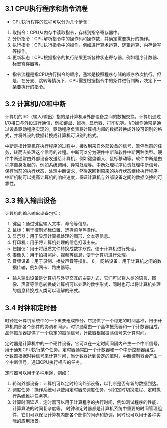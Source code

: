 ## 3.1 CPU执行程序和指令流程
* CPU执行程序的过程可以分为几个步骤：

1. 取指令：CPU从内存中读取指令，存储到指令寄存器中。
2. 分析指令：CPU解析指令中的操作码和操作数，并确定需要执行的操作。
3. 执行指令：CPU执行指令中的操作，例如进行算术运算、逻辑运算、内存读写等操作。
4. 更新状态：CPU根据指令的执行结果更新各种状态寄存器，例如程序计数器、标志寄存器等。
* 指令流程是指CPU执行指令的顺序，通常是按照程序存储的顺序依次执行。但是，在分支、跳转等情况下，CPU需要根据指令中的条件进行判断，决定下一条要执行的指令。

## 3.2 计算机I/O和中断
计算机的I/O（输入/输出）指的是计算机与外部设备之间的数据交换。计算机通过I/O接口与外设进行通信，例如键盘、鼠标、显示器、打印机等。I/O操作通常是通过设备驱动程序实现的，驱动程序负责将计算机内部的数据转换成外设可识别的格式，并将外设的数据转换成计算机可识别的格式。

中断是指计算机在执行程序的过程中，接收到来自外部设备的信号，暂停当前的任务，转而去处理这个信号的过程。中断可以分为硬件中断和软件中断两种类型。硬件中断通常由外部设备发送给计算机，例如键盘输入、鼠标移动等。软件中断是由程序自身发起的，例如系统调用、异常处理等。中断处理程序负责处理中断信号，保存当前的执行状态，处理中断请求，然后返回到原来的执行状态继续执行程序。中断机制可以提高计算机的响应速度，保证计算机与外部设备之间的数据交换的可靠性。

## 3.3 输入输出设备
计算机的输入输出设备包括：

1. 键盘：通过键盘输入文本、命令等信息。
2. 鼠标：用于控制光标位置、选择菜单等操作。
3. 显示器：用于显示计算机处理的图形、文本等信息。
4. 打印机：用于将计算机处理的信息打印出来。
5. 扫描仪：用于将纸质文件转换成数字形式，便于计算机进行处理。
6. 摄像头：用于拍摄照片、视频等信息，便于计算机进行处理。
7. 音频设备：用于录制、播放声音等操作。
8。 网络设备：用于计算机之间的数据传输，例如网卡、路由器等。
* 输入输出设备是计算机与外界交互的主要方式，它们可以将人类的语言、图像、声音等信息转换成计算机可以处理的数字形式，同时也可以将计算机处理的信息转换成人类可以理解的形式。

## 3.4 时钟和定时器
时钟是计算机系统中的一个重要组成部分，它提供了一个稳定的时间基准，用于计算机内部各个部件的协调和同步。时钟通常由一个晶体振荡器和一个计数器组成，晶体振荡器提供了一个稳定的振荡信号，计数器根据振荡信号来计算时间。

定时器是计算机中的一个硬件设备，它可以在一定时间间隔内产生一个中断信号，用于通知CPU执行某个任务。定时器通常由一个计数器和一个中断控制器组成，计数器根据时钟信号来计算时间，当计数器达到设定的值时，中断控制器会产生一个中断信号，通知CPU执行相应的任务。

定时器可以用于多种用途，例如：

1. 轮询外部设备：计算机可以定时轮询外部设备，以判断是否有新的数据到达。
2. 调度任务：操作系统可以使用定时器来调度任务，例如定时切换进程、定时执行系统维护任务等。
3. 计算时间延迟：定时器可以用于计算程序的执行时间，例如测试程序的性能、计算算法的时间复杂度等。
时钟和定时器都是计算机系统中重要的时间管理组件，它们可以保证计算机内部各个部件的同步和协调，同时也可以用于各种实际的应用场景。
